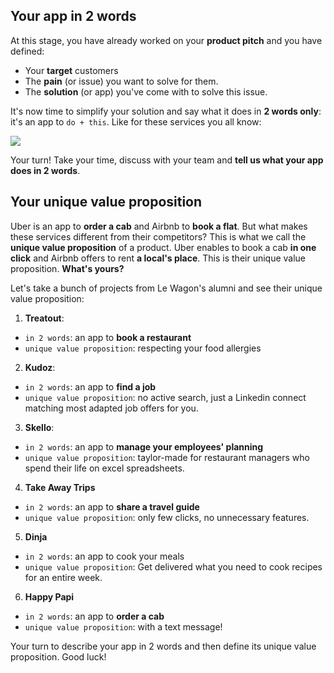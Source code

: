 ## Your app in 2 words

At this stage, you have already worked on your **product pitch** and you have defined:

- Your **target** customers
- The **pain** (or issue) you want to solve for them.
- The **solution** (or app) you've come with to solve this issue.

It's now time to simplify your solution and say what it does in **2 words only**: it's an app to `do + this`. Like for these services you all know:

![](https://raw.githubusercontent.com/lewagon/fullstack-images/master/product-design/use-case.png)

Your turn! Take your time, discuss with your team and **tell us what your app does in 2 words**.

## Your unique value proposition

Uber is an app to **order a cab** and Airbnb to **book a flat**. But what makes these services different from their competitors? This is what we call the **unique value proposition** of a product. Uber enables to book a cab **in one click** and Airbnb offers to rent **a local's place**. This is their unique value proposition. **What's yours?**

Let's take a bunch of projects from Le Wagon's alumni and see their unique value proposition:

1. **Treatout**:
  - `in 2 words`: an app to **book a restaurant**
  - `unique value proposition`: respecting your food allergies
2. **Kudoz**:
  - `in 2 words`: an app to **find a job**
  - `unique value proposition`: no active search, just a Linkedin connect matching most adapted job offers for you.
3. **Skello**:
  - `in 2 words`: an app to **manage your employees' planning**
  - `unique value proposition`: taylor-made for restaurant managers who spend their life on excel spreadsheets.
4. **Take Away Trips**
  - `in 2 words`: an app to **share a travel guide**
  - `unique value proposition`: only few clicks, no unnecessary features.
5. **Dinja**
  - `in 2 words`: an app to cook your meals
  - `unique value proposition`: Get delivered what you need to cook recipes for an entire week.
6. **Happy Papi**
  - `in 2 words`: an app to **order a cab**
  - `unique value proposition`: with a text message!

Your turn to describe your app in 2 words and then define its unique value proposition. Good luck!
